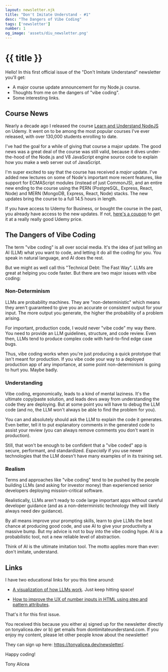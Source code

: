 ```yaml
---
layout: newsletter.njk
title: "Don't Imitate Understand - #1"
desc: "The Dangers of Vibe Coding"
tags: ['newsletter']
number: 1
og_image: 'assets/diu_newsletter.png'
---
```

# {{ title }}

Hello! In this first official issue of the "Don't Imitate Understand" newsletter you'll get:

- A major course update announcement for my Node.js course.
- Thoughts from me on the dangers of "vibe coding".
- Some interesting links.

## Course News
Nearly a decade ago I released the course <a href="https://www.udemy.com/course/understand-nodejs/?couponCode=F79F6A4FE72166636880">Learn and Understand NodeJS</a> on Udemy. It went on to be among the most popular courses I've ever released, with over 130,000 students enrolling to date.

I've had the goal for a while of giving that course a major update. The good news was a great deal of the course was still valid, because it dives under-the-hood of the Node.js and V8 JavaScript engine source code to explain how you make a web server out of JavaScript.

I'm super excited to say that the course has received a *major* update. I've added new lectures on some of Node's important more recent features, like support for ECMAScript modules (instead of just CommonJS), and an entire new ending to the course using the PERN (PostgreSQL, Express, React, Node) and MERN (MongoDB, Express, React, Node) stacks. The new updates bring the course to a full 14.5 hours in length.

If you have access to Udemy for Business, or bought the course in the past, you already have access to the new updates. If not, <a href="https://www.udemy.com/course/understand-nodejs/?couponCode=F79F6A4FE72166636880">here's a coupon</a> to get it at a really really good Udemy price.

## The Dangers of Vibe Coding
The term "vibe coding" is all over social media. It's the idea of just telling an AI (LLM) what you want to code, and letting it do all the coding for you. You speak in natural language, and AI does the rest.

But we might as well call this "Technical Debt: The Fast Way". LLMs are great at helping you code faster. But there are two major issues with vibe coding:

### Non-Determinism
LLMs are probability machines. They are "non-deterministic" which means they aren't guaranteed to give you an accurate or consistent output for your input. The more output you generate, the higher the probability of a problem arising.

For important, production code, I would never "vibe code" my way there. You need to provide an LLM guidelines, structure, and code review. Even then, LLMs tend to produce complex code with hard-to-find edge case bugs.

Thus, vibe coding works when you're just producing a quick prototype that isn't meant for production. If you vibe code your way to a deployed production app of any importance, at some point non-determinism is going to hurt you. Maybe badly.

### Understanding
Vibe coding, ergonomically, leads to a kind of mental laziness. It's the ultimate copy/paste solution, and leads devs away from understanding the code they are deploying. But at some point you will have to debug the LLM code (and no, the LLM won't always be able to find the problem for you).

You can and absolutely should ask the LLM to explain the code it generates. Even better, tell it to put explanatory comments in the generated code to assist your review (you can always remove comments you don't want in production).

Still, that won't be enough to be confident that a "vibe coded" app is secure, performant, and standardized. *Especially* if you use newer technologies that the LLM doesn't have many examples of in its training set.

### Realism
Terms and approaches like "vibe coding" tend to be pushed by the people building LLMs (and asking for investor money) than experienced senior developers deploying mission-critical software.

Realistically, LLMs aren't ready to code large important apps without careful developer guidance (and as a non-deterministic technology they will likely always need dev guidance).

By all means improve your prompting skills, learn to give LLMs the best chance at producing good code, and use AI to give your productivity a massive bump. But my advice is not to buy into the vibe coding hype. AI is a probabilistic  tool, not a new reliable level of abstraction.

Think of AI is the ultimate imitation tool. The motto applies more than ever: don't imitate, understand.

## Links
I have two educational links for you this time around:

- <a href="https://bbycroft.net/llm">A visualization of how LLMs work</a>. Just keep hitting space!

- <a href="https://piccalil.li/blog/using-the-step-and-pattern-attributes-to-make-number-inputs-more-useful/">How to improve the UX of number inputs in HTML using step and pattern attributes</a>.

That's it for this first issue. 

You received this because you either a) signed up for the newsletter directly on tonyalicea.dev or b) get emails from dontimitateunderstand.com. If you enjoy my content, please let other people know about the newsletter! 

They can sign up here: <a href="https://tonyalicea.dev/newsletter/">https://tonyalicea.dev/newsletter/</a>.

Happy coding!

Tony Alicea